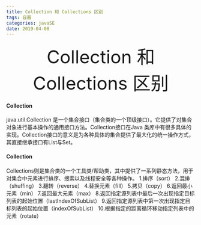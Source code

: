 ```yaml
---
title: Collection 和 Collections 区别 
tags: 容器
categories: javaSE
date: 2019-04-08
---
```


<div align='center' ><font size='70'>Collection 和 Collections 区别 </font></div>

#### Collection ####

java.util.Collection 是一个集合接口（集合类的一个顶级接口）。它提供了对集合对象进行基本操作的通用接口方法。Collection接口在Java 类库中有很多具体的实现。Collection接口的意义是为各种具体的集合提供了最大化的统一操作方式，其直接继承接口有List与Set。

#### Collection ####
Collections则是集合类的一个工具类/帮助类，其中提供了一系列静态方法，用于对集合中元素进行排序、搜索以及线程安全等各种操作。
1.排序（sort）
2.混排（shuffing）
3.翻转（reverse）
4.替换元素（fill）
5.拷贝（copy）
6.返回最小元素（min）
7.返回最大元素（max）
8.返回指定源列表中最后一次出现指定目标列表的起始位置（lastIndexOfSubList）
9.返回指定源列表中第一次出现指定目标列表的起始位置（indexOfSubList）
10.根据指定的距离循环移动指定列表中的元素（rotate）